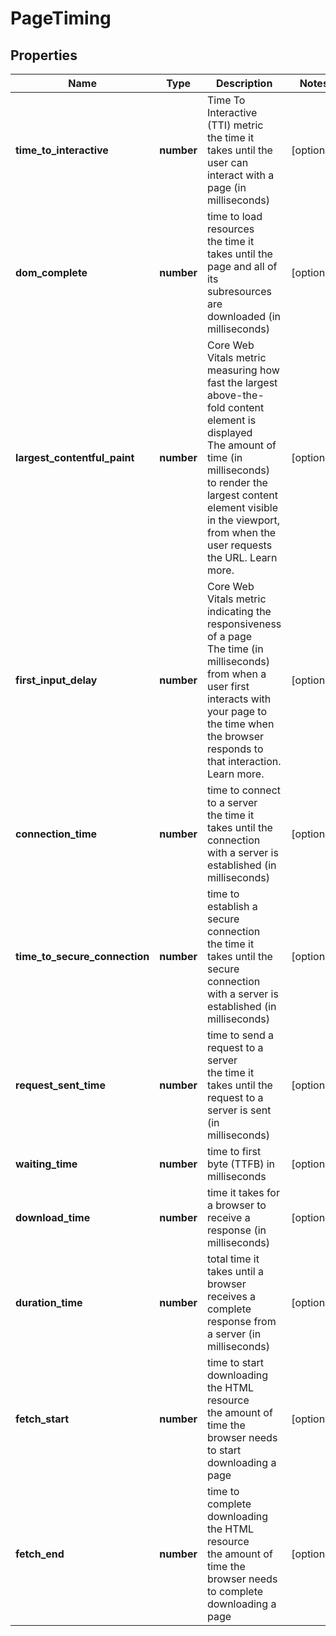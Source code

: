 # PageTiming

## Properties

| Name | Type | Description | Notes |
|------------ | ------------- | ------------- | -------------|
**time_to_interactive** | **number** | Time To Interactive (TTI) metric<br>the time it takes until the user can interact with a page (in milliseconds) |[optional]|
**dom_complete** | **number** | time to load resources<br>the time it takes until the page and all of its subresources are downloaded (in milliseconds) |[optional]|
**largest_contentful_paint** | **number** | Core Web Vitals metric measuring how fast the largest above-the-fold content element is displayed<br>The amount of time (in milliseconds) to render the largest content element visible in the viewport, from when the user requests the URL. Learn more. |[optional]|
**first_input_delay** | **number** | Core Web Vitals metric indicating the responsiveness of a page<br>The time (in milliseconds) from when a user first interacts with your page to the time when the browser responds to that interaction. Learn more. |[optional]|
**connection_time** | **number** | time to connect to a server<br>the time it takes until the connection with a server is established (in milliseconds) |[optional]|
**time_to_secure_connection** | **number** | time to establish a secure connection<br>the time it takes until the secure connection with a server is established (in milliseconds) |[optional]|
**request_sent_time** | **number** | time to send a request to a server<br>the time it takes until the request to a server is sent (in milliseconds) |[optional]|
**waiting_time** | **number** | time to first byte (TTFB) in milliseconds |[optional]|
**download_time** | **number** | time it takes for a browser to receive a response (in milliseconds) |[optional]|
**duration_time** | **number** | total time it takes until a browser receives a complete response from a server (in milliseconds) |[optional]|
**fetch_start** | **number** | time to start downloading the HTML resource<br>the amount of time the browser needs to start downloading a page |[optional]|
**fetch_end** | **number** | time to complete downloading the HTML resource<br>the amount of time the browser needs to complete downloading a page |[optional]|